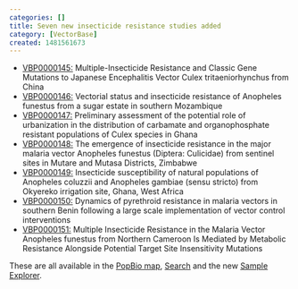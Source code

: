 ```yaml
---
categories: []
title: Seven new insecticide resistance studies added
category: [VectorBase]
created: 1481561673
---
```

<ul>
<li><a href="/popbio/project/?id=VBP0000145">VBP0000145:</a> Multiple-Insecticide Resistance and Classic Gene Mutations to Japanese Encephalitis Vector Culex tritaeniorhynchus from China</li>
<li><a href="/popbio/project/?id=VBP0000146">VBP0000146:</a> Vectorial status and insecticide resistance of Anopheles funestus from a sugar estate in southern Mozambique</li>
<li><a href="/popbio/project/?id=VBP0000147">VBP0000147:</a> Preliminary assessment of the potential role of urbanization in the distribution of carbamate and organophosphate resistant populations of Culex species in Ghana</li>
<li><a href="/popbio/project/?id=VBP0000148">VBP0000148:</a> The emergence of insecticide resistance in the major malaria vector Anopheles funestus (Diptera: Culicidae) from sentinel sites in Mutare and Mutasa Districts, Zimbabwe</li>
<li><a href="/popbio/project/?id=VBP0000149">VBP0000149:</a> Insecticide susceptibility of natural populations of Anopheles coluzzii and Anopheles gambiae (sensu stricto) from Okyereko irrigation site, Ghana, West Africa</li>
<li><a href="/popbio/project/?id=VBP0000150">VBP0000150:</a> Dynamics of pyrethroid resistance in malaria vectors in southern Benin following a large scale implementation of vector control interventions</li>
<li><a href="/popbio/project/?id=VBP0000151">VBP0000151:</a> Multiple Insecticide Resistance in the Malaria Vector Anopheles funestus from Northern Cameroon Is Mediated by Metabolic Resistance Alongside Potential Target Site Insensitivity Mutations</li>
</ul>

These are all available in the <a href="/popbio/map">PopBio map</a>, <a href="/search/site">Search</a> and the new <a href="/popbio/samples">Sample Explorer</a>.
</p>

